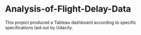 # Analysis-of-Flight-Delay-Data

This project produced a Tableau dashboard according to specific specifications laid out by Udacity.

